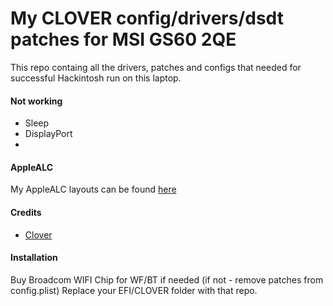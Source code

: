 My CLOVER config/drivers/dsdt patches for MSI GS60 2QE
========

This repo containg all the drivers, patches and configs that needed for successful Hackintosh run on this laptop.

#### Not working
- Sleep
- DisplayPort
- 

#### AppleALC
My AppleALC layouts can be found [here](https://github.com/IchigoWalker/AppleALC-for-MSI-GS60-2QE)

#### Credits
- [Clover](https://sourceforge.net/projects/cloverefiboot/)

#### Installation
Buy Broadcom WIFI Chip for WF/BT if needed (if not - remove patches from config.plist)
Replace your EFI/CLOVER folder with that repo.

